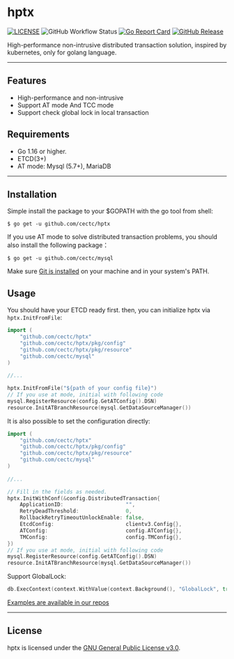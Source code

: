 # hptx
[![LICENSE](https://img.shields.io/badge/License-GPLv3-blue.svg)](https://github.com/cectc/hptx/blob/main/LICENSE)
![GitHub Workflow Status](https://github.com/cectc/hptx/actions/workflows/main.yml/badge.svg)
[![Go Report Card](https://goreportcard.com/badge/github.com/cectc/hptx)](https://goreportcard.com/report/github.com/cectc/hptx)
[![GitHub Release](https://img.shields.io/github/release-pre/cectc/hptx.svg)](https://github.com/cectc/hptx/releases)

High-performance non-intrusive distributed transaction solution, inspired by kubernetes, only for golang language.

___
## Features
+ High-performance and non-intrusive
+ Support AT mode And TCC mode
+ Support check global lock in local transaction

## Requirements
+ Go 1.16 or higher.
+ ETCD(3+)
+ AT mode: Mysql (5.7+), MariaDB

___
## Installation
Simple install the package to your $GOPATH with the go tool from shell:
```shell
$ go get -u github.com/cectc/hptx
```
If you use AT mode to solve distributed transaction problems, you should also install the following package：
```shell
$ go get -u github.com/cectc/mysql
```
Make sure [Git is installed](https://git-scm.com/downloads) on your machine and in your system's PATH.

## Usage
You should have your ETCD ready first. then, you can initialize hptx via `hptx.InitFromFile`:
```go
import (
	"github.com/cectc/hptx"
	"github.com/cectc/hptx/pkg/config"
	"github.com/cectc/hptx/pkg/resource"
	"github.com/cectc/mysql"
)
  
//...

hptx.InitFromFile("${path of your config file}")
// If you use at mode, initial with following code 
mysql.RegisterResource(config.GetATConfig().DSN)
resource.InitATBranchResource(mysql.GetDataSourceManager())
```
It is also possible to set the configuration directly:
```go
import (
	"github.com/cectc/hptx"
	"github.com/cectc/hptx/pkg/config"
	"github.com/cectc/hptx/pkg/resource"
	"github.com/cectc/mysql"
)
  
//...

// Fill in the fields as needed.
hptx.InitWithConf(&config.DistributedTransaction{
    ApplicationID:                    "",
    RetryDeadThreshold:               0,
    RollbackRetryTimeoutUnlockEnable: false,
    EtcdConfig:                       clientv3.Config{},
    ATConfig:                         config.ATConfig{},
    TMConfig:                         config.TMConfig{},
})
// If you use at mode, initial with following code 
mysql.RegisterResource(config.GetATConfig().DSN)
resource.InitATBranchResource(mysql.GetDataSourceManager())
```

Support GlobalLock:
```go
db.ExecContext(context.WithValue(context.Background(), "GlobalLock", true), sql, args...)
```
[Examples are available in our repos](https://github.com/CECTC/hptx-samples)

---
## License
hptx is licensed under the [GNU General Public License v3.0](https://github.com/CECTC/hptx/blob/main/LICENSE).
